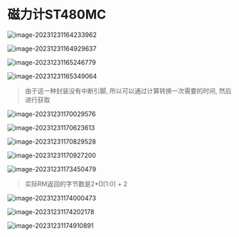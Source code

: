 # 磁力计ST480MC

![image-20231231164233962](https://picture-01-1316374204.cos.ap-beijing.myqcloud.com/image/202312311642108.png)

![image-20231231164929637](https://picture-01-1316374204.cos.ap-beijing.myqcloud.com/image/202312311649713.png)

![image-20231231165246779](https://picture-01-1316374204.cos.ap-beijing.myqcloud.com/image/202312311652831.png)

![image-20231231165349064](https://picture-01-1316374204.cos.ap-beijing.myqcloud.com/image/202312311654842.png)

> 由于这一种封装没有中断引脚, 所以可以通过计算转换一次需要的时间, 然后进行获取

![image-20231231170029576](https://picture-01-1316374204.cos.ap-beijing.myqcloud.com/image/202312311700647.png)

![image-20231231170623613](https://picture-01-1316374204.cos.ap-beijing.myqcloud.com/image/202312311706675.png)

![image-20231231170829528](https://picture-01-1316374204.cos.ap-beijing.myqcloud.com/image/202312311708589.png)

![image-20231231170927200](https://picture-01-1316374204.cos.ap-beijing.myqcloud.com/image/202312311709245.png)

![image-20231231173450479](https://picture-01-1316374204.cos.ap-beijing.myqcloud.com/image/202312311734542.png)

> 实际RM返回的字节数是2*D[1:0] + 2

![image-20231231174000473](https://picture-01-1316374204.cos.ap-beijing.myqcloud.com/image/202312311740530.png)

![image-20231231174202178](https://picture-01-1316374204.cos.ap-beijing.myqcloud.com/image/202312311742235.png)

![image-20231231174910891](https://picture-01-1316374204.cos.ap-beijing.myqcloud.com/image/202312311749990.png)

